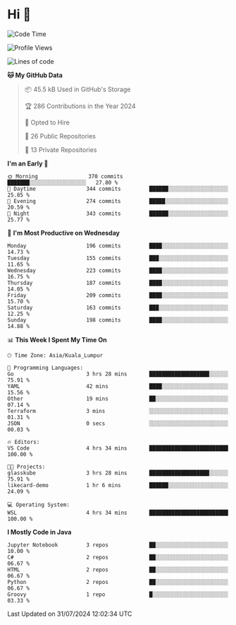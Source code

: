 <h1>Hi 👋</h1>

<!--START_SECTION:waka-->
![Code Time](http://img.shields.io/badge/Code%20Time-584%20hrs%2018%20mins-blue)

![Profile Views](http://img.shields.io/badge/Profile%20Views-102-blue)

![Lines of code](https://img.shields.io/badge/From%20Hello%20World%20I%27ve%20Written-1.2%20million%20lines%20of%20code-blue)

**🐱 My GitHub Data** 

> 📦 45.5 kB Used in GitHub's Storage 
 > 
> 🏆 286 Contributions in the Year 2024
 > 
> 💼 Opted to Hire
 > 
> 📜 26 Public Repositories 
 > 
> 🔑 13 Private Repositories 
 > 
**I'm an Early 🐤** 

```text
🌞 Morning                370 commits         ███████░░░░░░░░░░░░░░░░░░   27.80 % 
🌆 Daytime                344 commits         ██████░░░░░░░░░░░░░░░░░░░   25.85 % 
🌃 Evening                274 commits         █████░░░░░░░░░░░░░░░░░░░░   20.59 % 
🌙 Night                  343 commits         ██████░░░░░░░░░░░░░░░░░░░   25.77 % 
```
📅 **I'm Most Productive on Wednesday** 

```text
Monday                   196 commits         ████░░░░░░░░░░░░░░░░░░░░░   14.73 % 
Tuesday                  155 commits         ███░░░░░░░░░░░░░░░░░░░░░░   11.65 % 
Wednesday                223 commits         ████░░░░░░░░░░░░░░░░░░░░░   16.75 % 
Thursday                 187 commits         ████░░░░░░░░░░░░░░░░░░░░░   14.05 % 
Friday                   209 commits         ████░░░░░░░░░░░░░░░░░░░░░   15.70 % 
Saturday                 163 commits         ███░░░░░░░░░░░░░░░░░░░░░░   12.25 % 
Sunday                   198 commits         ████░░░░░░░░░░░░░░░░░░░░░   14.88 % 
```


📊 **This Week I Spent My Time On** 

```text
🕑︎ Time Zone: Asia/Kuala_Lumpur

💬 Programming Languages: 
Go                       3 hrs 28 mins       ███████████████████░░░░░░   75.91 % 
YAML                     42 mins             ████░░░░░░░░░░░░░░░░░░░░░   15.56 % 
Other                    19 mins             ██░░░░░░░░░░░░░░░░░░░░░░░   07.14 % 
Terraform                3 mins              ░░░░░░░░░░░░░░░░░░░░░░░░░   01.31 % 
JSON                     0 secs              ░░░░░░░░░░░░░░░░░░░░░░░░░   00.03 % 

🔥 Editors: 
VS Code                  4 hrs 34 mins       █████████████████████████   100.00 % 

🐱‍💻 Projects: 
glasskube                3 hrs 28 mins       ███████████████████░░░░░░   75.91 % 
likecard-demo            1 hr 6 mins         ██████░░░░░░░░░░░░░░░░░░░   24.09 % 

💻 Operating System: 
WSL                      4 hrs 34 mins       █████████████████████████   100.00 % 
```

**I Mostly Code in Java** 

```text
Jupyter Notebook         3 repos             ██░░░░░░░░░░░░░░░░░░░░░░░   10.00 % 
C#                       2 repos             ██░░░░░░░░░░░░░░░░░░░░░░░   06.67 % 
HTML                     2 repos             ██░░░░░░░░░░░░░░░░░░░░░░░   06.67 % 
Python                   2 repos             ██░░░░░░░░░░░░░░░░░░░░░░░   06.67 % 
Groovy                   1 repo              █░░░░░░░░░░░░░░░░░░░░░░░░   03.33 % 
```




 Last Updated on 31/07/2024 12:02:34 UTC
<!--END_SECTION:waka-->
